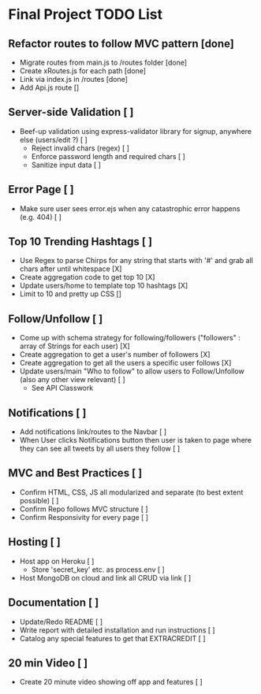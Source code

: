 # Final Project TODO List

## Refactor routes to follow MVC pattern [done]
- Migrate routes from main.js to /routes folder [done]
- Create xRoutes.js for each path [done]
- Link via index.js in /routes [done]
- Add Api.js route []

## Server-side Validation [ ]
- Beef-up validation using express-validator library for signup, anywhere else (users/edit ?) [ ]
    - Reject invalid chars (regex) [ ]
    - Enforce password length and required chars [ ]
    - Sanitize input data [ ]

## Error Page [ ]
- Make sure user sees error.ejs when any catastrophic error happens (e.g. 404) [ ]

## Top 10 Trending Hashtags [ ]
- Use Regex to parse Chirps for any string that starts with '#' and grab all chars after until whitespace [X]
- Create aggregation code to get top 10 [X]
- Update users/home to template top 10 hashtags [X]
- Limit to 10 and pretty up CSS []

## Follow/Unfollow [ ]
- Come up with schema strategy for following/followers ("followers" : array of Strings for each user) [X]
- Create aggregation to get a user's number of followers [X]
- Create aggregation to get all the users a specific user follows [X]
- Update users/main "Who to follow" to allow users to Follow/Unfollow (also any other view relevant) [ ]
    - See API Classwork

## Notifications [ ]
- Add notifications link/routes to the Navbar [ ]
- When User clicks Notifications button then user is taken to page where they can see all tweets by all users they follow [ ]

## MVC and Best Practices [ ]
- Confirm HTML, CSS, JS all modularized and separate (to best extent possible) [ ]
- Confirm Repo follows MVC structure [ ]
- Confirm Responsivity for every page [ ]

## Hosting [ ]
- Host app on Heroku [ ]
    - Store 'secret_key' etc. as process.env [ ]
- Host MongoDB on cloud and link all CRUD via link [ ]

## Documentation [ ]
- Update/Redo README [ ]
- Write report with detailed installation and run instructions [ ]
- Catalog any special features to get that EXTRACREDIT [ ]

## 20 min Video [ ]
- Create 20 minute video showing off app and features [ ]
